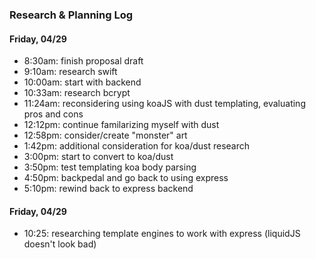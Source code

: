 ### Research & Planning Log
#### Friday, 04/29
* 8:30am: finish proposal draft
* 9:10am: research swift
* 10:00am: start with backend
* 10:33am: research bcrypt
* 11:24am: reconsidering using koaJS with dust templating, evaluating pros and cons
* 12:12pm: continue familarizing myself with dust
* 12:58pm: consider/create "monster" art
* 1:42pm: additional consideration for koa/dust research
* 3:00pm: start to convert to koa/dust
* 3:50pm: test templating koa body parsing
* 4:50pm: backpedal and go back to using express
* 5:10pm: rewind back to express backend

#### Friday, 04/29
* 10:25: researching template engines to work with express (liquidJS doesn't look bad)